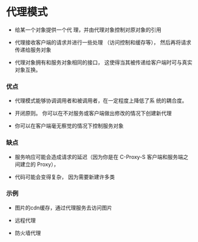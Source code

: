 # 代理模式

* 给某一个对象提供一个代 理，并由代理对象控制对原对象的引用

* 代理接收客户端的请求并进行一些处理 （访问控制和缓存等）， 然后再将请求传递给服务对象

* 代理对象拥有和服务对象相同的接口， 这使得当其被传递给客户端时可与真实对象互换。

### 优点

* 代理模式能够协调调用者和被调用者，在一定程度上降低了系 统的耦合度。

* 开闭原则。 你可以在不对服务或客户端做出修改的情况下创建新代理

* 你可以在客户端毫无察觉的情况下控制服务对象

### 缺点

* 服务响应可能会造成请求的延迟（因为你是在 C-Proxy-S 客户端和服务端之间建立的 Proxy），

* 代码可能会变得复杂， 因为需要新建许多类

### 示例

* 图片的cdn缓存，通过代理服务去访问图片

* 远程代理

* 防火墙代理